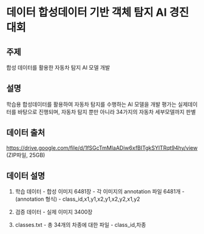 # 데이터 합성데이터 기반 객체 탐지 AI 경진대회

## 주제
  합성 데이터를 활용한 자동차 탐지 AI 모델 개발
  
## 설명
  학습용 합성데이터를 활용하여 자동차 탐지를 수행하는 AI 모델을 개발
  평가는 실제데이터를 바탕으로 진행되며, 자동차 탐지 뿐만 아니라 34가지의 자동차 세부모델까지 판별
  
## 데이터 출처
  https://drive.google.com/file/d/1fSGcTmMIaADiw6xfBITgkSYlTRqt94hy/view (ZIP파일, 25GB)
  
## 데이터 설명
  1. 학습 데이터
    - 합성 이미지 6481장
    - 각 이미지의 annotation 파일 6481개
    - (annotation 형식)
    - class_id,x1,y1,x2,y1,x2,y2,x1,y2
  
  2. 검증 데이터
    - 실제 이미지 3400장
  
  3. classes.txt
    - 총 34개의 차종에 대한 파일
    - class_id,차종 
